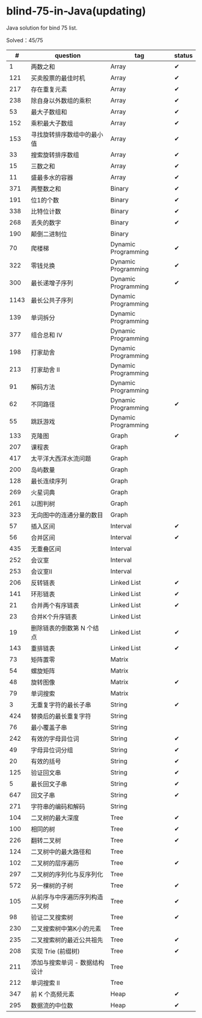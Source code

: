 # blind-75-in-Java(updating)
Java solution for bind 75 list.

Solved：45/75

#|question|tag|status
-|-|-|-
1|两数之和|Array|✔
121|买卖股票的最佳时机|Array|✔
217|存在重复元素|Array|✔
238|除自身以外数组的乘积|Array|✔
53|最大子数组和|Array|✔
152|乘积最大子数组|Array|✔
153|寻找旋转排序数组中的最小值|Array|✔
33|搜索旋转排序数组|Array|✔
15|三数之和|Array|✔
11|盛最多水的容器|Array|✔
371|两整数之和|Binary|✔
191|位1的个数|Binary|✔
338|比特位计数|Binary|✔
268|丢失的数字|Binary|✔
190|颠倒二进制位|Binary
70|爬楼梯|Dynamic Programming|✔
322|零钱兑换|Dynamic Programming|✔
300|最长递增子序列|Dynamic Programming|✔
1143|最长公共子序列|Dynamic Programming
139|单词拆分|Dynamic Programming
377|组合总和 Ⅳ|Dynamic Programming
198|打家劫舍|Dynamic Programming
213|打家劫舍 II|Dynamic Programming
91|解码方法|Dynamic Programming
62|不同路径|Dynamic Programming|✔
55|跳跃游戏|Dynamic Programming
133|克隆图|Graph|✔
207|课程表|Graph
417|太平洋大西洋水流问题|Graph
200|岛屿数量|Graph
128|最长连续序列|Graph
269|火星词典|Graph
261|以图判树|Graph
323|无向图中的连通分量的数目|Graph
57|插入区间|Interval|✔
56|合并区间|Interval|✔
435|无重叠区间|Interval
252|会议室|Interval
253|会议室Ⅱ|Interval
206|反转链表|Linked List|✔
141|环形链表|Linked List|✔
21|合并两个有序链表|Linked List|✔
23|合并K个升序链表|Linked List
19|删除链表的倒数第 N 个结点|Linked List|✔
143|重排链表|Linked List|✔
73|矩阵置零|Matrix
54|螺旋矩阵|Matrix
48|旋转图像|Matrix|✔
79|单词搜索|Matrix
3|无重复字符的最长子串|String|✔
424|替换后的最长重复字符|String
76|最小覆盖子串|String
242|有效的字母异位词|String|✔
49|字母异位词分组|String|✔
20|有效的括号|String|✔
125|验证回文串|String|✔
5|最长回文子串|String|✔
647|回文子串|String|✔
271|字符串的编码和解码|String
104|二叉树的最大深度|Tree|✔
100|相同的树|Tree|✔
226|翻转二叉树|Tree|✔
124|二叉树中的最大路径和|Tree
102|二叉树的层序遍历|Tree|✔
297|二叉树的序列化与反序列化|Tree
572|另一棵树的子树|Tree|✔
105|从前序与中序遍历序列构造二叉树|Tree|✔
98|验证二叉搜索树|Tree|✔
230|二叉搜索树中第K小的元素|Tree
235|二叉搜索树的最近公共祖先|Tree|✔
208|实现 Trie (前缀树)|Tree|✔
211|添加与搜索单词 - 数据结构设计|Tree
212|单词搜索 II|Tree
347|前 K 个高频元素|Heap|✔
295|数据流的中位数|Heap|✔
